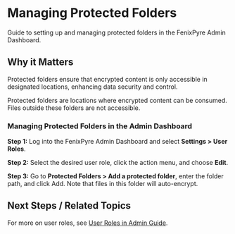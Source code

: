 # Managing Protected Folders

Guide to setting up and managing protected folders in the FenixPyre Admin Dashboard.


## Why it Matters
Protected folders ensure that encrypted content is only accessible in designated locations, enhancing data security and control.

Protected folders are locations where encrypted content can be consumed. Files outside these folders are not accessible.

### Managing Protected Folders in the Admin Dashboard

**Step 1:** Log into the FenixPyre Admin Dashboard and select **Settings > User Roles**.

**Step 2:** Select the desired user role, click the action menu, and choose **Edit**.

**Step 3:** Go to **Protected Folders > Add a protected folder**, enter the folder path, and click Add. Note that files in this folder will auto-encrypt.

<!-- IMG: ./media/managing-protected-folders/screenshot1.png | Alt: Admin dashboard for adding protected folders -->

## Next Steps / Related Topics
For more on user roles, see [User Roles in Admin Guide](/04-admin-guide/index.md).
